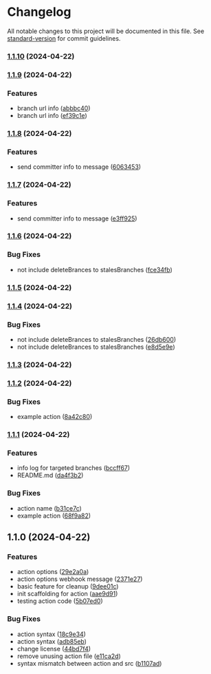 # Changelog

All notable changes to this project will be documented in this file. See [standard-version](https://github.com/conventional-changelog/standard-version) for commit guidelines.

### [1.1.10](https://github.com/sichoi42/cleanup-stale-branch/compare/v1.1.9...v1.1.10) (2024-04-22)

### [1.1.9](https://github.com/sichoi42/cleanup-stale-branch/compare/v1.1.8...v1.1.9) (2024-04-22)


### Features

* branch url info ([abbbc40](https://github.com/sichoi42/cleanup-stale-branch/commit/abbbc40ec0e29552477dc13762db7317d35d75da))
* branch url info ([ef39c1e](https://github.com/sichoi42/cleanup-stale-branch/commit/ef39c1e0bdf1b4392e8e5442fa92317d31402e31))

### [1.1.8](https://github.com/sichoi42/cleanup-stale-branch/compare/v1.1.7...v1.1.8) (2024-04-22)


### Features

* send committer info to message ([6063453](https://github.com/sichoi42/cleanup-stale-branch/commit/6063453ff87db3b3f8e086af822d8f8bedac3e4f))

### [1.1.7](https://github.com/sichoi42/cleanup-stale-branch/compare/v1.1.6...v1.1.7) (2024-04-22)


### Features

* send committer info to message ([e3ff925](https://github.com/sichoi42/cleanup-stale-branch/commit/e3ff9250079677f74c891ef5d94ea25fb95886b7))

### [1.1.6](https://github.com/sichoi42/cleanup-stale-branch/compare/v1.1.5...v1.1.6) (2024-04-22)


### Bug Fixes

* not include deleteBrances to stalesBranches ([fce34fb](https://github.com/sichoi42/cleanup-stale-branch/commit/fce34fbf131db3fb992d69e0a1772a1081d00329))

### [1.1.5](https://github.com/sichoi42/cleanup-stale-branch/compare/v1.1.4...v1.1.5) (2024-04-22)

### [1.1.4](https://github.com/sichoi42/cleanup-stale-branch/compare/v1.1.3...v1.1.4) (2024-04-22)


### Bug Fixes

* not include deleteBrances to stalesBranches ([26db600](https://github.com/sichoi42/cleanup-stale-branch/commit/26db60046e214e838a23a421c209cc64ea2d4e79))
* not include deleteBrances to stalesBranches ([e8d5e9e](https://github.com/sichoi42/cleanup-stale-branch/commit/e8d5e9e01254e350b2935bb66cf87b5d6dc07b9f))

### [1.1.3](https://github.com/sichoi42/cleanup-stale-branch/compare/v1.1.2...v1.1.3) (2024-04-22)

### [1.1.2](https://github.com/sichoi42/cleanup-stale-branch/compare/v1.1.1...v1.1.2) (2024-04-22)


### Bug Fixes

* example action ([8a42c80](https://github.com/sichoi42/cleanup-stale-branch/commit/8a42c803ef3ff5b07f5e2b78477c26445eeb842b))

### [1.1.1](https://github.com/sichoi42/cleanup-stale-branch/compare/v1.1.0...v1.1.1) (2024-04-22)


### Features

* info log for targeted branches ([bccff67](https://github.com/sichoi42/cleanup-stale-branch/commit/bccff67319de4e073939bc90ee15f4cf85ce835f))
* README.md ([da4f3b2](https://github.com/sichoi42/cleanup-stale-branch/commit/da4f3b2340b0732485336b83bb6b46666bb9607c))


### Bug Fixes

* action name ([b31ce7c](https://github.com/sichoi42/cleanup-stale-branch/commit/b31ce7cabd3116d7afd9f5e65185cbc1230f050a))
* example action ([68f9a82](https://github.com/sichoi42/cleanup-stale-branch/commit/68f9a82a9ec002b77bfe9b854968e5afb1d3518b))

## 1.1.0 (2024-04-22)


### Features

* action options ([29e2a0a](https://github.com/sichoi42/cleanup-stale-branch/commit/29e2a0add33f6bca2cde31b5c3c2972d1af9c934))
* action options webhook message ([2371e27](https://github.com/sichoi42/cleanup-stale-branch/commit/2371e27d9dab57a41427437417026ca8b7e2f834))
* basic feature for cleanup ([9dee01c](https://github.com/sichoi42/cleanup-stale-branch/commit/9dee01c56f57b6f28297aab5c52cd82b21e26b6c))
* init scaffolding for action ([aae9d91](https://github.com/sichoi42/cleanup-stale-branch/commit/aae9d9135178a299cbfc110e9ea73e51efe71c5f))
* testing action code ([5b07ed0](https://github.com/sichoi42/cleanup-stale-branch/commit/5b07ed0c7fdd34c18ebc0c3ba225b3b22fda9424))


### Bug Fixes

* action syntax ([18c9e34](https://github.com/sichoi42/cleanup-stale-branch/commit/18c9e346cfa4c4e5702c4f0c2cf7da8a294701a6))
* action syntax ([adb85eb](https://github.com/sichoi42/cleanup-stale-branch/commit/adb85eb0b4974c8642812d1679a430f04ffdce54))
* change license ([44bd7f4](https://github.com/sichoi42/cleanup-stale-branch/commit/44bd7f44134027f52ec8cb0a8c452b245a91331f))
* remove unusing action file ([e11ca2d](https://github.com/sichoi42/cleanup-stale-branch/commit/e11ca2de369b80f437f5d25fd12c76023632013f))
* syntax mismatch between action and src ([b1107ad](https://github.com/sichoi42/cleanup-stale-branch/commit/b1107ada49e980956077dba8900f30170f6f449b))
